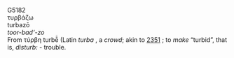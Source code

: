 <body>
  <p>G5182<br>  τυρβάζω  <br> turbazō  <br><i>toor-bad‘-zo </i><br>From   τύρβη    turbē̄   (Latin <i>turba </i>, a <i>crowd</i>; akin to <a href="g2351.htm">2351</a> ; to <i>make</i> “turbid”, that is, <i>disturb:</i> - trouble.<br></p>
 </body>
